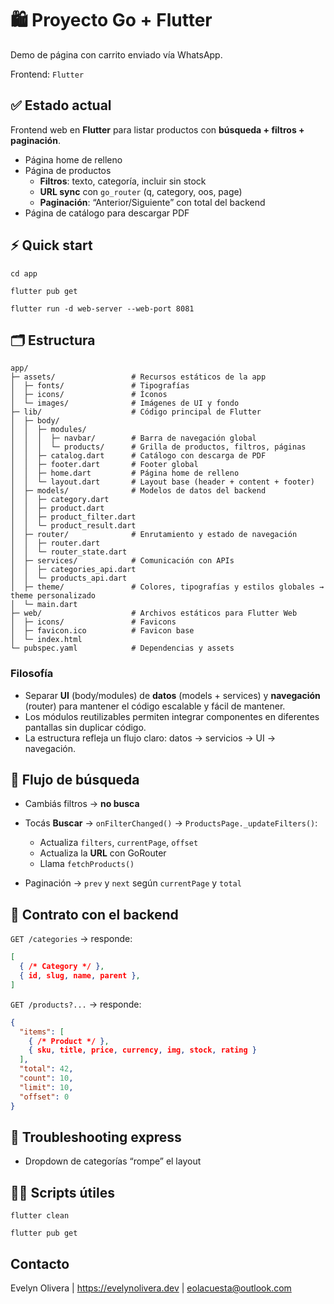 # 🛍️ Proyecto Go + Flutter

Demo de página con carrito enviado vía WhatsApp.

Frontend: `Flutter`
## ✅ Estado actual

Frontend web en **Flutter** para listar productos con **búsqueda + filtros + paginación**.

- Página home de relleno
- Página de productos
  - **Filtros**: texto, categoría, incluir sin stock  
  - **URL sync** con `go_router` (q, category, oos, page)  
  - **Paginación**: “Anterior/Siguiente” con total del backend
- Página de catálogo para descargar PDF

## ⚡️ Quick start

`cd app`

`flutter pub get`

`flutter run -d web-server --web-port 8081`

## 🗂️ Estructura

```text
app/
├─ assets/                 # Recursos estáticos de la app
│  ├─ fonts/               # Tipografías
│  ├─ icons/               # Íconos
│  └─ images/              # Imágenes de UI y fondo
├─ lib/                    # Código principal de Flutter
│  ├─ body/                
│  │  ├─ modules/          
│  │  │  ├─ navbar/        # Barra de navegación global
│  │  │  └─ products/      # Grilla de productos, filtros, páginas
│  │  ├─ catalog.dart      # Catálogo con descarga de PDF
│  │  ├─ footer.dart       # Footer global
│  │  ├─ home.dart         # Página home de relleno
│  │  └─ layout.dart       # Layout base (header + content + footer)
│  ├─ models/              # Modelos de datos del backend
│  │  ├─ category.dart
│  │  ├─ product.dart
│  │  ├─ product_filter.dart
│  │  └─ product_result.dart
│  ├─ router/              # Enrutamiento y estado de navegación
│  │  ├─ router.dart
│  │  └─ router_state.dart
│  ├─ services/            # Comunicación con APIs
│  │  ├─ categories_api.dart
│  │  └─ products_api.dart
│  ├─ theme/               # Colores, tipografías y estilos globales → theme personalizado
│  └─ main.dart            
├─ web/                    # Archivos estáticos para Flutter Web
│  ├─ icons/               # Favicons
│  ├─ favicon.ico          # Favicon base
│  └─ index.html
└─ pubspec.yaml            # Dependencias y assets

```
### Filosofía
- Separar **UI** (body/modules) de **datos** (models + services) y **navegación** (router) para mantener el código escalable y fácil de mantener.
- Los módulos reutilizables permiten integrar componentes en diferentes pantallas sin duplicar código.
- La estructura refleja un flujo claro: datos → servicios → UI → navegación.

## 🔁 Flujo de búsqueda

- Cambiás filtros → **no busca** 

- Tocás **Buscar** → `onFilterChanged()` → `ProductsPage._updateFilters()`:  
  - Actualiza `filters`, `currentPage`, `offset`  
  - Actualiza la **URL** con GoRouter  
  - Llama `fetchProducts()`

- Paginación → `prev` y `next` según `currentPage` y `total`


## 🧪 Contrato con el backend

`GET /categories` → responde:  
```json
[
  { /* Category */ },
  { id, slug, name, parent },
]
```

`GET /products?...` → responde:  
```json
{  
  "items": [
    { /* Product */ }, 
    { sku, title, price, currency, img, stock, rating } 
  ],  
  "total": 42,  
  "count": 10,  
  "limit": 10,  
  "offset": 0  
}
```

## 🧯 Troubleshooting express

- Dropdown de categorías “rompe” el layout

## 🧑‍💻 Scripts útiles

`flutter clean` 

`flutter pub get`

## Contacto
Evelyn Olivera | https://evelynolivera.dev | eolacuesta@outlook.com
